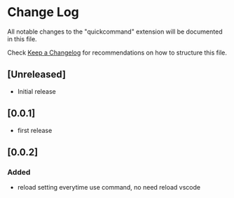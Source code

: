 # Change Log

All notable changes to the "quickcommand" extension will be documented in this file.

Check [Keep a Changelog](http://keepachangelog.com/) for recommendations on how to structure this file.

## [Unreleased]

- Initial release

## [0.0.1] 

- first release

## [0.0.2]
### Added
- reload setting everytime use command, no need reload vscode